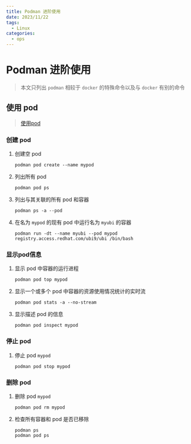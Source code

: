 ```yaml
---
title: Podman 进阶使用
date: 2023/11/22
tags:
  - Linux
categories:
  - ops
---
```


# Podman 进阶使用

> 本文只列出 `podman` 相较于 `docker` 的特殊命令以及与 `docker` 有别的命令

## 使用 pod

> [使用pod](https://access.redhat.com/documentation/zh-cn/red_hat_enterprise_linux/9/html/building_running_and_managing_containers/assembly_working-with-pods_building-running-and-managing-containers#doc-wrapper)

### 创建 pod


1. 创建空 pod

	```shell
	podman pod create --name mypod
	```

2. 列出所有 pod

   ```shell
   podman pod ps
   ```

3. 列出与其关联的所有 pod 和容器

   ```shell
   podman ps -a --pod
   ```

4. 在名为 `mypod` 的现有 pod 中运行名为 `myubi` 的容器

   ```shell
   podman run -dt --name myubi --pod mypod registry.access.redhat.com/ubi9/ubi /bin/bash
   ```

### 显示pod信息

1. 显示 pod 中容器的运行进程

   ```shell
   podman pod top mypod
   ```

2. 显示一个或多个 pod 中容器的资源使用情况统计的实时流

   ```shell
   podman pod stats -a --no-stream
   ```

3. 显示描述 pod 的信息

   ```shell
   podman pod inspect mypod
   ```

### 停止 pod

1. 停止 pod `mypod`

   ```shell
   podman pod stop mypod
   ```

### 删除 pod

1. 删除 pod `mypod`

   ```shell
   podman pod rm mypod
   ```

2. 检查所有容器和 pod 是否已移除

   ```shell
   podman ps
   podman pod ps
   ```